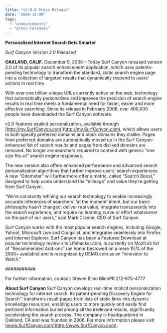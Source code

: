 ```yaml
---
title: "v2.0.0 Press Release"
date: "2008-12-09"
tags: 
  - "announcements"
  - "press-releases"
---
```


**Personalized Internet Search Gets Smarter**

_Surf Canyon Version 2.0 Released_

**OAKLAND, CALIF.** December 9, 2008 – Today Surf Canyon released version 2.0 of its popular search enhancement application, which uses patents-pending technology to transform the standard, static search engine page into a collection of targeted results that dynamically respond to users’ actions in real time.

With over one trillion unique URLs currently active on the web, technology that automatically personalizes and improves the precision of search engine results in real time meets a fundamental need for faster, easier and more effective searching. Since its release in February 2008, over 400,000 people have downloaded the Surf Canyon software.

v2.0 features explicit personalization, available through [http://my.SurfCanyon.com](http://my.SurfCanyon.com), which allows users to both specify preferred domains and block domains they dislike. Pages from preferred domains are automatically moved up in the Surf Canyon-enhanced list of search results and pages from disliked domains are removed. No longer are searchers required to contend with generic “one size fits all” search engine responses.

The new version also offers enhanced performance and advanced search personalization algorithms that further improve users’ search experiences. A new “Odometer” will furthermore offer a metric, called “Search Boost,” designed to help users understand the “mileage” and value they’re getting from Surf Canyon.

“We’re constantly refining our search technology to enable increasingly accurate inferences of searchers’ ‘at the moment’ intent, but our basic philosophy hasn’t changed: deliver real value, integrate transparently into the search experience, and require no learning curve or effort whatsoever on the part of our users,” said Mark Cramer, CEO of Surf Canyon.

Surf Canyon works with the most popular search engines, including Google, Yahoo!, Microsoft Live and Craigslist, and integrates seamlessly into Firefox and Internet Explorer. Surf Canyon has been a Featured Download at popular technology review site Lifehacker.com, is currently on Mozilla’s list of “Recommended Add-ons” (an honor bestowed on a mere 1½% of the 2500+ available) and is recognized by DEMO.com as an “Innovator to Watch.”

###########

For further information, contact: Steven Blinn BlinnPR 212-675-4777

**About Surf Canyon** Surf Canyon develops real-time implicit personalization technology for internet search. Its patent-pending Discovery Engine for Search™ transforms result pages from lists of static links into dynamic knowledge resources, enabling users to more quickly and easily find pertinent information buried among all the irrelevant results, significantly accelerating the search process. The company is headquartered in Oakland, CA and was founded in 2006. For more information please visit [www.SurfCanyon.com](http://www.SurfCanyon.com).
